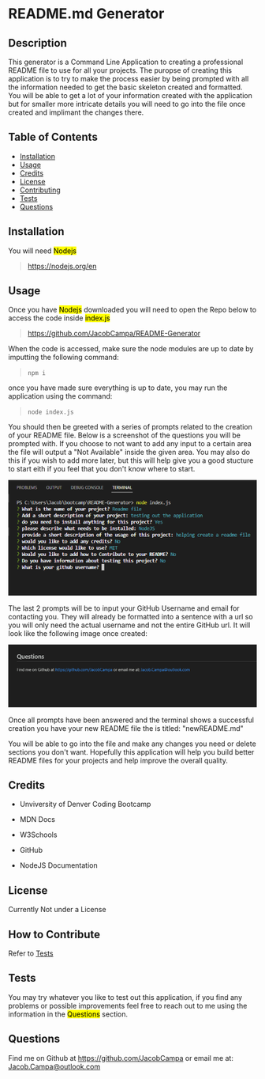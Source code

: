 # README.md Generator

## Description
This generator is a Command Line Application to creating a professional README file to use for all your projects. The puropse of creating this application is to try to make the process easier by being prompted with all the information needed to get the basic skeleton created and formatted. You will be able to get a lot of your information created with the application but for smaller more intricate details you will need to go into the file once created and implimant the changes there.
## Table of Contents

- [Installation](#installation)
- [Usage](#usage)
- [Credits](#credits)
- [License](#license)
- [Contributing](#how-to-contribute)
- [Tests](#tests)
- [Questions](#Questions)

## Installation
You will need <mark>Nodejs</mark>

> https://nodejs.org/en

## Usage

Once you have <mark>Nodejs</mark> downloaded you will need to open the Repo below to access the code inside <mark>index.js</mark>

> https://github.com/JacobCampa/README-Generator

When the code is accessed, make sure the node modules are up to date by imputting the following command:

> `npm i`

once you have made sure everything is up to date, you may run the application using the command:

> `node index.js`

You should then be greeted with a series of prompts related to the creation of your README file. Below is a screenshot of the questions you will be prompted with. If you choose to not want to add any input to a certain area the file will output a "Not Available" inside the given area. You may also do this if you wish to add more later, but this will help give you a good stucture to start eith if you feel that you don't know where to start.

![screenshot of prompts](./images/Screenshot%20(6).png)

The last 2 prompts will be to input your GitHub Username and email for contacting you. They will already be formatted into a sentence with a url so you will only need the actual username and not the entire GitHub url. It will look like the following image once created:

![screenshot of questions section](./images/Screenshot%20(8).png)

Once all prompts have been answered and the terminal shows a successful creation you have your new README file the is titled: "newREADME.md"

You will be able to go into the file and make any changes you need or delete sections you don't want. Hopefully this application will help you build better README files for your projects and help improve the overall quality.

## Credits
- Unviversity of Denver Coding Bootcamp

- MDN Docs

- W3Schools

- GitHub

- NodeJS Documentation

## License

Currently Not under a License

## How to Contribute

Refer to [Tests](#tests)

## Tests

You may try whatever you like to test out this application, if you find any problems or possible improvements feel free to reach out to me using the information in the <mark>Questions</mark> section.

## Questions
Find me on Github at https://github.com/JacobCampa or email me at: Jacob.Campa@outlook.com
